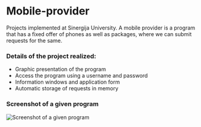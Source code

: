# Mobile-provider
Projects implemented at Sinergija University. A mobile provider is a program that has a fixed offer of phones as well as packages, where we can submit requests for the same.

### Details of the project realized:
* Graphic presentation of the program
* Access the program using a username and password
* Information windows and application form
* Automatic storage of requests in memory

### Screenshot of a given program
 ![Screenshot of a given program](https://github.com/stojanovicljubinko/Mobile-provider/blob/main/photo.png)
